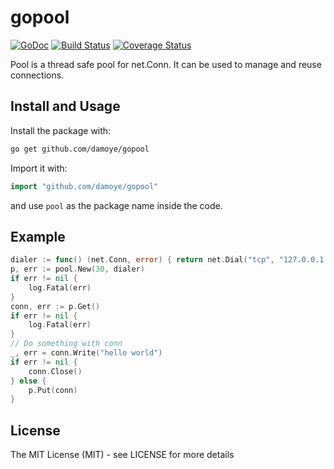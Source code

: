 # gopool
[![GoDoc](http://img.shields.io/badge/go-documentation-blue.svg?style=flat-square)](https://godoc.org/github.com/damoye/gopool)
[![Build Status](https://travis-ci.org/damoye/gopool.svg?branch=master)](https://travis-ci.org/damoye/gopool)
[![Coverage Status](https://coveralls.io/repos/github/damoye/gopool/badge.svg?branch=master)](https://coveralls.io/github/damoye/gopool?branch=master)

Pool is a thread safe pool for net.Conn. It can be used to manage and reuse connections.

## Install and Usage
Install the package with:

```bash
go get github.com/damoye/gopool
```

Import it with:

```go
import "github.com/damoye/gopool"
```

and use `pool` as the package name inside the code.

## Example
```go
dialer := func() (net.Conn, error) { return net.Dial("tcp", "127.0.0.1:4000") }
p, err := pool.New(30, dialer)
if err != nil {
	log.Fatal(err)
}
conn, err := p.Get()
if err != nil {
	log.Fatal(err)
}
// Do something with conn
_, err = conn.Write("hello world")
if err != nil {
	conn.Close()
} else {
	p.Put(conn)
}
```
## License

The MIT License (MIT) - see LICENSE for more details
